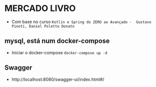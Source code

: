 # MERCADO LIVRO
- Com base no curso `Kotlin e Spring do ZERO ao Avançado -  Gustavo Pinoti, Daniel Poletto Donato`

## mysql, está num docker-compose
- Iniciar o docker-compose
`docker-compose up -d`

## Swagger
- http://localhost:8080/swagger-ui/index.html#/



